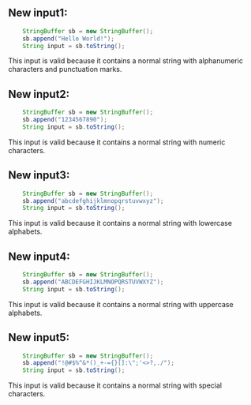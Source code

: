 ## New input1:
```java
    StringBuffer sb = new StringBuffer();
    sb.append("Hello World!");
    String input = sb.toString();
```
This input is valid because it contains a normal string with alphanumeric characters and punctuation marks.

## New input2:
```java
    StringBuffer sb = new StringBuffer();
    sb.append("1234567890");
    String input = sb.toString();
```
This input is valid because it contains a normal string with numeric characters.

## New input3:
```java
    StringBuffer sb = new StringBuffer();
    sb.append("abcdefghijklmnopqrstuvwxyz");
    String input = sb.toString();
```
This input is valid because it contains a normal string with lowercase alphabets.

## New input4:
```java
    StringBuffer sb = new StringBuffer();
    sb.append("ABCDEFGHIJKLMNOPQRSTUVWXYZ");
    String input = sb.toString();
```
This input is valid because it contains a normal string with uppercase alphabets.

## New input5:
```java
    StringBuffer sb = new StringBuffer();
    sb.append("!@#$%^&*()_+-={}[]:\";'<>?,./");
    String input = sb.toString();
```
This input is valid because it contains a normal string with special characters.